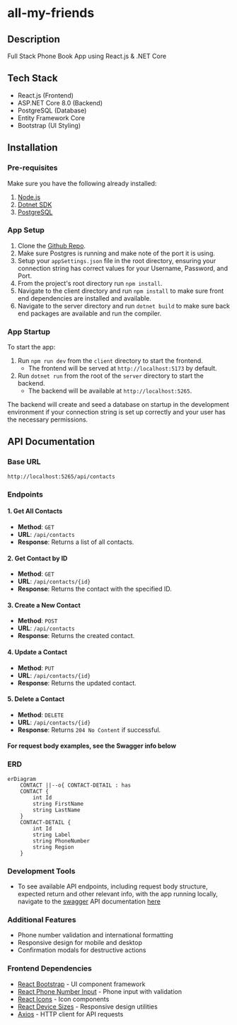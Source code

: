 # all-my-friends

## Description

Full Stack Phone Book App using React.js & .NET Core

## Tech Stack

- React.js (Frontend)
- ASP.NET Core 8.0 (Backend)
- PostgreSQL (Database)
- Entity Framework Core
- Bootstrap (UI Styling)

## Installation

### Pre-requisites

Make sure you have the following already installed:
1. [Node.js](https://nodejs.org/)
2. [Dotnet SDK](https://dotnet.microsoft.com/en-us/download/dotnet/8.0)
3. [PostgreSQL](https://www.postgresql.org/)

### App Setup
1. Clone the [Github Repo](https://github.com/MRLmic/all-my-friends).
2. Make sure Postgres is running and make note of the port it is using.
3. Setup your `appSettings.json` file in the root directory, ensuring your connection string has correct values for your Username, Password, and Port.
4. From the project's root directory run `npm install`.
5. Navigate to the client directory and run `npm install` to make sure front end dependencies are installed and available.
6. Navigate to the server directory and run `dotnet build` to make sure back end packages are available and run the compiler.

### App Startup
To start the app:
1. Run `npm run dev` from the `client` directory to start the frontend.
   - The frontend will be served at `http://localhost:5173` by default.
2. Run `dotnet run` from the root of the `server` directory to start the backend.
   - The backend will be available at `http://localhost:5265`.

The backend will create and seed a database on startup in the development environment if your connection string is set up correctly and your user has the necessary permissions.

## API Documentation

### Base URL
`http://localhost:5265/api/contacts`

### Endpoints

#### 1. Get All Contacts
- **Method**: `GET`
- **URL**: `/api/contacts`
- **Response**: Returns a list of all contacts.

#### 2. Get Contact by ID
- **Method**: `GET`
- **URL**: `/api/contacts/{id}`
- **Response**: Returns the contact with the specified ID.

#### 3. Create a New Contact
- **Method**: `POST`
- **URL**: `/api/contacts`
- **Response**: Returns the created contact.

#### 4. Update a Contact
- **Method**: `PUT`
- **URL**: `/api/contacts/{id}`
- **Response**: Returns the updated contact.

#### 5. Delete a Contact
- **Method**: `DELETE`
- **URL**: `/api/contacts/{id}`
- **Response**: Returns `204 No Content` if successful.

#### For request body examples, see the Swagger info below

### ERD
```mermaid
erDiagram
    CONTACT ||--o{ CONTACT-DETAIL : has
    CONTACT {
        int Id
        string FirstName
        string LastName
    }
    CONTACT-DETAIL {
        int Id
        string Label
        string PhoneNumber
        string Region
    }
```

### Development Tools
- To see available API endpoints, including request body structure, expected return and other relevant info, 
with the app running locally, navigate to the [swagger](https://swagger.io/) API documentation [here](http://localhost:5265/swagger/index.html)

### Additional Features

- Phone number validation and international formatting
- Responsive design for mobile and desktop
- Confirmation modals for destructive actions

### Frontend Dependencies

- [React Bootstrap](https://react-bootstrap.github.io/) - UI component framework
- [React Phone Number Input](https://gitlab.com/catamphetamine/react-phone-number-input) - Phone input with validation
- [React Icons](https://react-icons.github.io/react-icons/) - Icon components
- [React Device Sizes](https://github.com/mahadev-mandal/react-device-sizes#readme) - Responsive design utilities
- [Axios](https://www.npmjs.com/package/react-axios) - HTTP client for API requests